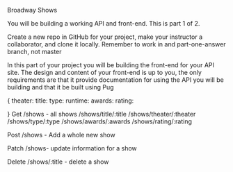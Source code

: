 Broadway Shows

You will be building a working API and front-end. This is part 1 of 2.

Create a new repo in GitHub for your project, make your instructor a collaborator, and clone it locally. Remember to work in and part-one-answer branch, not master

In this part of your project you will be building the front-end for your API site. The design and content of your front-end is up to you, the only requirements are that it provide documentation for using the API you will be building and that it be built using Pug

{
    theater:
    title: 
    type:
    runtime:
    awards:
    rating:

}
Get
/shows - all shows
/shows/title/:title
/shows/theater/:theater
/shows/type/:type
/shows/awards/:awards
/shows/rating/:rating

Post
/shows - Add a whole new show

Patch
/shows- update information for a show

Delete
/shows/:title - delete a show
